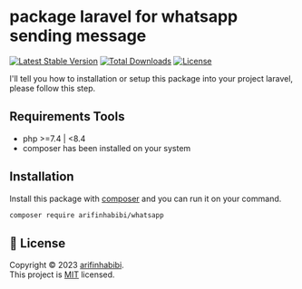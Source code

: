 
# package laravel for whatsapp sending message

[![Latest Stable Version](http://poser.pugx.org/arifinhabibi/whatsapp/v/stable.svg)](https://packagist.org/packages/arifinhabibi/whatsapp) [![Total Downloads](http://poser.pugx.org/arifinhabibi/whatsapp/downloads)](https://packagist.org/packages/arifinhabibi/whatsapp) [![License](https://poser.pugx.org/arifinhabibi/whatsapp/license)](https://packagist.org/packages/arifinhabibi/whatsapp)

I'll tell you how to installation or setup this package into your project laravel, please follow this step.

## Requirements Tools

- php >=7.4 | <8.4
- composer has been installed on your system

## Installation

Install this package with [composer](https://getcomposer.org/) and you can run it on your command.

```bash
composer require arifinhabibi/whatsapp
```
    

## 📝 License

Copyright © 2023 [arifinhabibi](https://github.com/arifinhabibi). <br />
This project is [MIT](https://github.com/arifinhabibi/whatsapp/blob/main/LICENSE) licensed.
